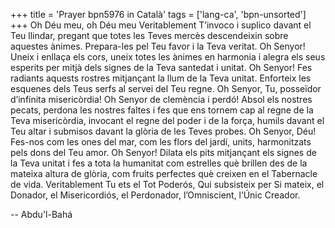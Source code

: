 +++
title = 'Prayer bpn5976 in Català'
tags = ['lang-ca', 'bpn-unsorted']
+++
Oh Déu meu, oh Déu meu Veritablement T’invoco i suplico davant el Teu llindar, pregant que totes les Teves mercès descendeixin sobre aquestes ànimes. Prepara-les pel Teu favor i la Teva veritat.
Oh Senyor! Uneix i enllaça els cors, uneix totes les ànimes en harmonia i alegra els seus esperits per mitjà dels signes de la Teva santedat i unitat. Oh Senyor! Fes radiants aquests rostres mitjançant la llum de la Teva unitat. Enforteix les esquenes dels Teus serfs al servei del Teu regne.
Oh Senyor, Tu, posseïdor d’infinita misericòrdia! Oh Senyor de clemència i perdó! Absol els nostres pecats, perdona les nostres faltes i fes que ens tornem cap al regne de la Teva misericòrdia, invocant el regne del poder i de la força, humils davant el Teu altar i submisos davant la glòria de les Teves probes.
Oh Senyor, Déu! Fes-nos com les ones del mar, com les flors del jardí, units, harmonitzats pels dons del Teu amor. Oh Senyor! Dilata els pits mitjançant els signes de la Teva unitat i fes a tota la humanitat com estrelles què brillen des de la mateixa altura de glòria, com fruits perfectes què creixen en el Tabernacle de vida.
Veritablement Tu ets el Tot Poderós, Qui subsisteix per Si mateix, el Donador, el Misericordiós, el Perdonador, l’Omniscient, l’Únic Creador.

-- Abdu'l-Bahá
